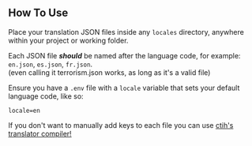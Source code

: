 ## How To Use

Place your translation JSON files inside any `locales` directory, anywhere within your project or working folder.

Each JSON file ***should*** be named after the language code, for example:  
`en.json`, `es.json`, `fr.json`.
<br>
(even calling it terrorism.json works, as long as it's a valid file)

Ensure you have a `.env` file with a `locale` variable that sets your default language code, like so:  
```env
locale=en
```
If you don't want to manually add keys to each file you can use [ctih's translator compiler!](https://github.com/ctih1/kaannos)
